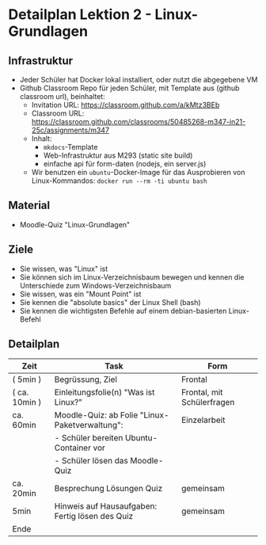 # Detailplan Lektion 2 - Linux-Grundlagen

## Infrastruktur

* Jeder Schüler hat Docker lokal installiert, oder nutzt die abgegebene VM
* Github Classroom Repo für jeden Schüler, mit Template aus (github classroom url), beinhaltet:
  * Invitation URL: <https://classroom.github.com/a/kMtz3BEb>
  * Classroom URL: <https://classroom.github.com/classrooms/50485268-m347-in21-25c/assignments/m347>
  * Inhalt:
    * `mkdocs`-Template
    * Web-Infrastruktur aus M293 (static site build)
    * einfache api für form-daten (nodejs, ein server.js)
  * Wir benutzen ein `ubuntu`-Docker-Image für das Ausprobieren von Linux-Kommandos:
    `docker run --rm -ti ubuntu bash`

## Material

* Moodle-Quiz "Linux-Grundlagen"


## Ziele

* Sie wissen, was "Linux" ist
* Sie können sich im Linux-Verzeichnisbaum bewegen und kennen die Unterschiede zum Windows-Verzeichnisbaum
* Sie wissen, was ein "Mount Point" ist
* Sie kennen die "absolute basics" der Linux Shell (bash)
* Sie kennen die wichtigsten Befehle auf einem debian-basierten Linux-Befehl

## Detailplan

| Zeit          | Task                                            | Form                       |
| ------------- | ----------------------------------------------- | -------------------------- |
| ( 5min )      | Begrüssung, Ziel                                | Frontal                    |
| ( ca. 10min ) | Einleitungsfolie(n) "Was ist Linux?"            | Frontal, mit Schülerfragen |
| ca. 60min     | Moodle-Quiz: ab Folie "Linux-Paketverwaltung":  | Einzelarbeit               |
|               | - Schüler bereiten Ubuntu-Container vor         |                            |
|               | - Schüler lösen das Moodle-Quiz                 |                            |
| ca. 20min     | Besprechung Lösungen Quiz                       | gemeinsam                  |
| 5min          | Hinweis auf Hausaufgaben: Fertig lösen des Quiz | gemeinsam                  |
| Ende          |
